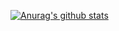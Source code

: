 [![Anurag's github stats](https://github-readme-stats.vercel.app/api?username=thecatster&count_private=true&show_icons=true&theme=onedark)](https://github.com/anuraghazra/github-readme-stats)
